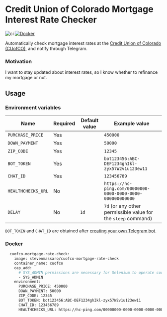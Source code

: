# Credit Union of Colorado Mortgage Interest Rate Checker

![ci](https://github.com/StevenMassaro/cuofco-mortgage-rate-check/actions/workflows/build.yml/badge.svg)
[![Docker](https://badgen.net/badge/icon/docker?icon=docker&label)](https://hub.docker.com/r/stevenmassaro/cuofco-mortgage-rate-check)

Automatically check mortgage interest rates at the [Credit Union of Colorado (CUofCO)](https://www.cuofco.org/), and notify through Telegram.

### Motivation

I want to stay updated about interest rates, so I know whether to refinance my mortgage or not.

## Usage

### Environment variables

| Name               | Required | Default value | Example value                                                 |
|--------------------|----------|---------------|---------------------------------------------------------------|
| `PURCHASE_PRICE`   | Yes      |               | `450000`                                                      |
| `DOWN_PAYMENT`     | Yes      |               | `50000`                                                       |
| `ZIP_CODE`         | Yes      |               | `12345`                                                       |
| `BOT_TOKEN`        | Yes      |               | `bot123456:ABC-DEF1234ghIkl-zyx57W2v1u123ew11`                |
| `CHAT_ID`          | Yes      |               | `123456789`                                                   |
| `HEALTHCHECKS_URL` | No       |               | `https://hc-ping.com/00000000-0000-0000-0000-000000000000`    |
| `DELAY`            | No       | `1d`          | `7d` (or any other permissible value for the `sleep` command) |

`BOT_TOKEN` and `CHAT_ID` are obtained after [creating your own Telegram bot](https://core.telegram.org/bots/tutorial).

### Docker

```dockerfile
  cuofco-mortgage-rate-check:
    image: stevenmassaro/cuofco-mortgage-rate-check
    container_name: cuofco
    cap_add:
      # SYS_ADMIN permissions are necessary for Selenium to operate correctly.
      - SYS_ADMIN
    environment:
      PURCHASE_PRICE: 450000
      DOWN_PAYMENT: 50000
      ZIP_CODE: 12345
      BOT_TOKEN: bot123456:ABC-DEF1234ghIkl-zyx57W2v1u123ew11
      CHAT_ID: 123456789
      HEALTHCHECKS_URL: https://hc-ping.com/00000000-0000-0000-0000-000000000000
```